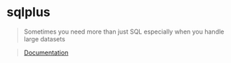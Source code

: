 # sqlplus
>
> Sometimes you need more than just SQL especially when you handle large datasets

>
>[Documentation](https://rawgit.com/nalssee/sqlplus/master/_build/html/index.html)